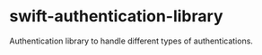 # swift-authentication-library
Authentication library to handle different types of authentications.
